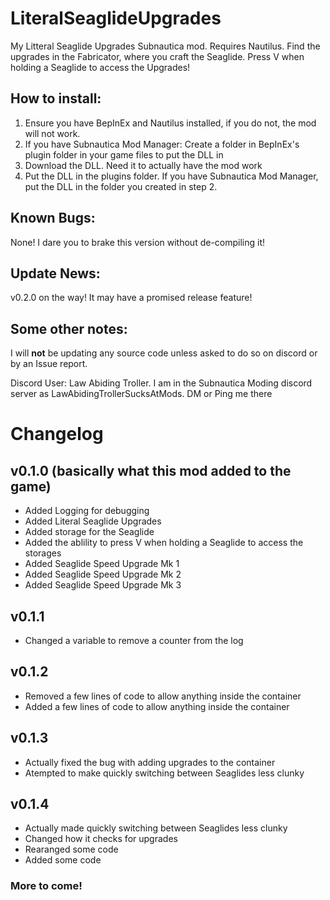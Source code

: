 # LiteralSeaglideUpgrades
My Litteral Seaglide Upgrades Subnautica mod. Requires Nautilus. Find the upgrades in the Fabricator, where you craft the Seaglide. Press V when holding a Seaglide to access the Upgrades! 

## How to install:

1. Ensure you have BepInEx and Nautilus installed, if you do not, the mod will not work.
2. If you have Subnautica Mod Manager: Create a folder in BepInEx's plugin folder in your game files to put the DLL in
3. Download the DLL. Need it to actually have the mod work
4. Put the DLL in the plugins folder. If you have Subnautica Mod Manager, put the DLL in the folder you created in step 2.

## Known Bugs: 

None! I dare you to brake this version without de-compiling it! 

## Update News:

v0.2.0 on the way! It may have a promised release feature!

## Some other notes: 
I will **not** be updating any source code unless asked to do so on discord or by an Issue report.

Discord User: Law Abiding Troller. I am in the Subnautica Moding discord server as LawAbidingTrollerSucksAtMods. DM or Ping me there
# Changelog
## v0.1.0 (basically what this mod added to the game)

- Added Logging for debugging
- Added Literal Seaglide Upgrades
- Added storage for the Seaglide
- Added the ablility to press V when holding a Seaglide to access the storages
- Added Seaglide Speed Upgrade Mk 1
- Added Seaglide Speed Upgrade Mk 2
- Added Seaglide Speed Upgrade Mk 3
## v0.1.1
- Changed a variable to remove a counter from the log
## v0.1.2
- Removed a few lines of code to allow anything inside the container
- Added a few lines of code to allow anything inside the container
## v0.1.3
- Actually fixed the bug with adding upgrades to the container
- Atempted to make quickly switching between Seaglides less clunky
## v0.1.4
- Actually made quickly switching between Seaglides less clunky
- Changed how it checks for upgrades
- Rearanged some code
- Added some code
### More to come!
